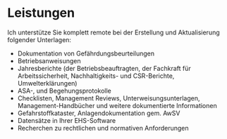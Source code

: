 # Leistungen

Ich unterstütze Sie komplett remote bei der Erstellung und Aktualisierung folgender Unterlagen:

- Dokumentation von Gefährdungsbeurteilungen
- Betriebsanweisungen
- Jahresberichte (der Betriebsbeauftragten, der Fachkraft für Arbeitssicherheit, Nachhaltigkeits- und CSR-Berichte, Umwelterklärungen)
- ASA-, und Begehungsprotokolle
- Checklisten, Management Reviews, Unterweisungsunterlagen, Management-Handbücher und weitere dokumentierte Informationen
- Gefahrstoffkataster, Anlagendokumentation gem. AwSV
- Datensätze in Ihrer EHS-Software
- Recherchen zu rechtlichen und normativen Anforderungen
